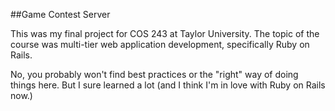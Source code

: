 ##Game Contest Server

This was my final project for COS 243 at Taylor University. The topic of the course was multi-tier web application development, specifically Ruby on Rails.

No, you probably won't find best practices or the "right" way of doing things here. But I sure learned a lot (and I think I'm in love with Ruby on Rails now.)
